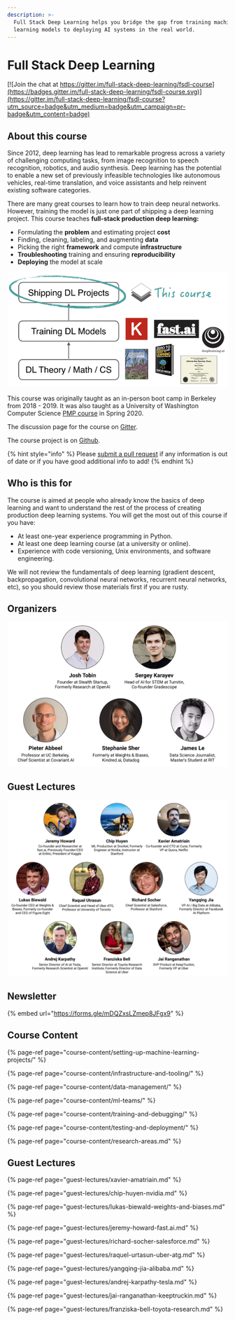 ```yaml
---
description: >-
  Full Stack Deep Learning helps you bridge the gap from training machine
  learning models to deploying AI systems in the real world.
---
```


# Full Stack Deep Learning

[![Join the chat at https://gitter.im/full-stack-deep-learning/fsdl-course](https://badges.gitter.im/full-stack-deep-learning/fsdl-course.svg)](https://gitter.im/full-stack-deep-learning/fsdl-course?utm_source=badge&utm_medium=badge&utm_campaign=pr-badge&utm_content=badge)

## About this course

Since 2012, deep learning has lead to remarkable progress across a variety of challenging computing tasks, from image recognition to speech recognition, robotics, and audio synthesis. Deep learning has the potential to enable a new set of previously infeasible technologies like autonomous vehicles, real-time translation, and voice assistants and help reinvent existing software categories.

There are many great courses to learn how to train deep neural networks. However, training the model is just one part of shipping a deep learning project. This course teaches **full-stack production deep learning:**

*  Formulating the **problem** and estimating project **cost**
*  Finding, cleaning, labeling, and augmenting **data**
*  Picking the right **framework** and compute **infrastructure**
*  **Troubleshooting** training and ensuring **reproducibility**
*  **Deploying** the model at scale

![](.gitbook/assets/image%20%282%29.png)

This course was originally taught as an in-person boot camp in Berkeley from 2018 - 2019. It was also taught as a University of Washington Computer Science [PMP course](https://bit.ly/uwfsdl) in Spring 2020.

The discussion page for the course on [Gitter](https://gitter.im/full-stack-deep-learning/fsdl-course).

The course project is on [Github](https://github.com/full-stack-deep-learning/fsdl-text-recognizer-project).

{% hint style="info" %}
Please [submit a pull request](https://github.com/full-stack-deep-learning/course-gitbook) if any information is out of date or if you have good additional info to add!
{% endhint %}

## Who is this for

The course is aimed at people who already know the basics of deep learning and want to understand the rest of the process of creating production deep learning systems. You will get the most out of this course if you have:

* At least one-year experience programming in Python.
* At least one deep learning course \(at a university or online\).
* Experience with code versioning, Unix environments, and software engineering.

We will not review the fundamentals of deep learning \(gradient descent, backpropagation, convolutional neural networks, recurrent neural networks, etc\), so you should review those materials first if you are rusty.

## Organizers

![](.gitbook/assets/cleanshot-2020-07-01-at-22.41.53-2x.png)

## Guest Lectures

![](.gitbook/assets/cleanshot-2020-07-16-at-12.49.50-2x.jpg)

## Newsletter

{% embed url="https://forms.gle/mDQZxsLZmep8JFgx9" %}

## Course Content

{% page-ref page="course-content/setting-up-machine-learning-projects/" %}

{% page-ref page="course-content/infrastructure-and-tooling/" %}

{% page-ref page="course-content/data-management/" %}

{% page-ref page="course-content/ml-teams/" %}

{% page-ref page="course-content/training-and-debugging/" %}

{% page-ref page="course-content/testing-and-deployment/" %}

{% page-ref page="course-content/research-areas.md" %}

## Guest Lectures

{% page-ref page="guest-lectures/xavier-amatriain.md" %}

{% page-ref page="guest-lectures/chip-huyen-nvidia.md" %}

{% page-ref page="guest-lectures/lukas-biewald-weights-and-biases.md" %}

{% page-ref page="guest-lectures/jeremy-howard-fast.ai.md" %}

{% page-ref page="guest-lectures/richard-socher-salesforce.md" %}

{% page-ref page="guest-lectures/raquel-urtasun-uber-atg.md" %}

{% page-ref page="guest-lectures/yangqing-jia-alibaba.md" %}

{% page-ref page="guest-lectures/andrej-karpathy-tesla.md" %}

{% page-ref page="guest-lectures/jai-ranganathan-keeptruckin.md" %}

{% page-ref page="guest-lectures/franziska-bell-toyota-research.md" %}



